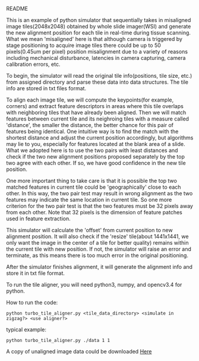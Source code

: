README

This is an example of python simulator that sequentially takes in misaligned image tiles(2048x2048)
obtained by whole slide imager(WSI) and generate the new alignment position for each tile in real-time
during tissue scanning. What we mean 'misaligned' here is that although camera is triggered by stage positioning to
acquire image tiles there could be up to 50 pixels(0.45um per pixel) position misalignment due to a
variety of reasons including mechanical disturbance, latencies in camera capturing, camera calibration
errors, etc.

To begin, the simulator will read the original tile info(positions, tile size, etc.) from assigned directory
and parse these data into data structures. The tile info are stored in txt files format.

To align each image tile, we will compute the keypoints(for example, corners) and extract feature descriptors in areas where
this tile overlaps with neighboring tiles that have already been aligned. Then we will match features
between current tile and its neighroing tiles with a measure called 'distance', the smaller the distance,
the better chance for this pair of features being identical. One intuitive way is to find the match with
the shortest distance
and adjust the current position accordingly, but algorithms may lie to you, especially for features located
at the blank area of a slide. What we adopted here is to use the two pairs with least distances and check
if the two new alignment positions proposed separately by the top two agree with each other. If so, we have good
confidence in the new tile position.

One more important thing to take care is that it is possible the
top two matched features in current tile could be 'geographically' close to each other. In this way, the two pair test
may result in wrong alignment as the two features may indicate the same location in current tile. So one more
criterion for the two pair test is that the two features must be 32 pixels away from each other. Note that
32 pixels is the dimension of feature patches used in feature extraction.

This simulator will calculate the 'offset' from current position to new alignment position. It will also
check if the 'resize' tile(about 1441x1441, we only want the image in the center of a tile for better quality)
remains within the current tile with new position. If not, the simulator will raise an error and terminate, as
this means there is too much error in the original positioning.

After the simulator finishes alignment, it will generate the alignment info and store it in txt file format.

To run the tile aligner, you will need python3, numpy, and opencv3.4 for python.

How to run the code:

	python turbo_tile_aligner.py <tile_data_directory> <simulate in zigzag?> <use aligner?>

typical example:

	python turbo_tile_aligner.py ./data 1 1

A copy of unaligned image data could be downloaded [Here](https://drive.google.com/drive/folders/1u7hxsuSNjXtwzQVCzkR68zRcWwTgIKi0?usp=sharing)
